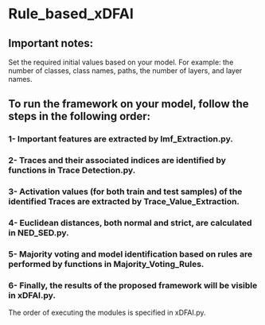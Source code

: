 # Rule_based_xDFAI

## Important notes:
Set the required initial values based on your model.
For example: the number of classes, class names, paths, the number of layers, and layer names.

## To run the framework on your model, follow the steps in the following order:
### 1- Important features are extracted by Imf_Extraction.py.
### 2- Traces and their associated indices are identified by functions in Trace Detection.py.
### 3- Activation values (for both train and test samples) of the identified Traces are extracted by Trace_Value_Extraction.
### 4- Euclidean distances, both normal and strict, are calculated in NED_SED.py.
### 5- Majority voting and model identification based on rules are performed by functions in Majority_Voting_Rules.
### 6- Finally, the results of the proposed framework will be visible in xDFAI.py.

The order of executing the modules is specified in  xDFAI.py.

